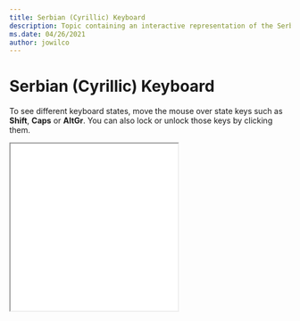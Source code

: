 ```yaml
--- 
title: Serbian (Cyrillic) Keyboard 
description: Topic containing an interactive representation of the Serbian (Cyrillic) Keyboard 
ms.date: 04/26/2021 
author: jowilco 
--- 
```

 
# Serbian (Cyrillic) Keyboard 
 
To see different keyboard states, move the mouse over state keys such as **Shift**, **Caps** or **AltGr**. You can also lock or unlock those keys by clicking them. 
 
<iframe src="kbdycc.html" height="300"></iframe> 
